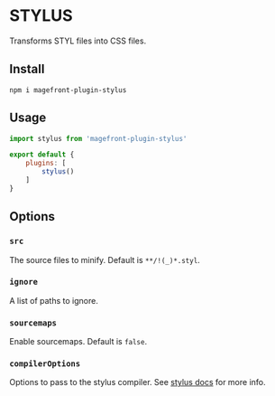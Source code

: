 # STYLUS

Transforms STYL files into CSS files.

## Install

    npm i magefront-plugin-stylus

## Usage

```js
import stylus from 'magefront-plugin-stylus'

export default {
    plugins: [
        stylus()
    ]
}
```

## Options

### `src`

The source files to minify. Default is `**/!(_)*.styl`.

### `ignore`

A list of paths to ignore.

### `sourcemaps`

Enable sourcemaps. Default is `false`.

### `compilerOptions`

Options to pass to the stylus compiler. See [stylus docs](http://stylus-lang.com/docs/js.html#options) for more info.
